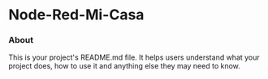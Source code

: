 Node-Red-Mi-Casa
================

### About

This is your project's README.md file. It helps users understand what your
project does, how to use it and anything else they may need to know.